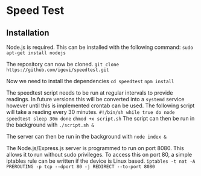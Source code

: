 # Speed Test

## Installation

Node.js is required. This can be installed with the following command:
`sudo apt-get install nodejs`

The repository can now be cloned.
`git clone https://github.com/igevi/speedtest.git`

Now we need to install the dependencies
`cd speedtest`
`npm install`

The speedtest script needs to be run at regular intervals to provide readings.
In future versions this will be converted into a `systemd` service however until this is implemented
crontab can be used.
The following script will take a reading every 30 minutes.
`#!/bin/sh
while true
do
	node speedtest
	sleep 30m
done`
`chmod +x script.sh`
The script can then be run in the background with
`./script.sh &`

The server can then be run in the background with
`node index &`

The Node.js/Express.js server is programmed to run on port 8080. This allows it to run without sudo privileges.
To access this on port 80, a simple iptables rule can be written if the device is Linux based.
`iptables -t nat -A PREROUTING -p tcp --dport 80 -j REDIRECT --to-port 8080`
